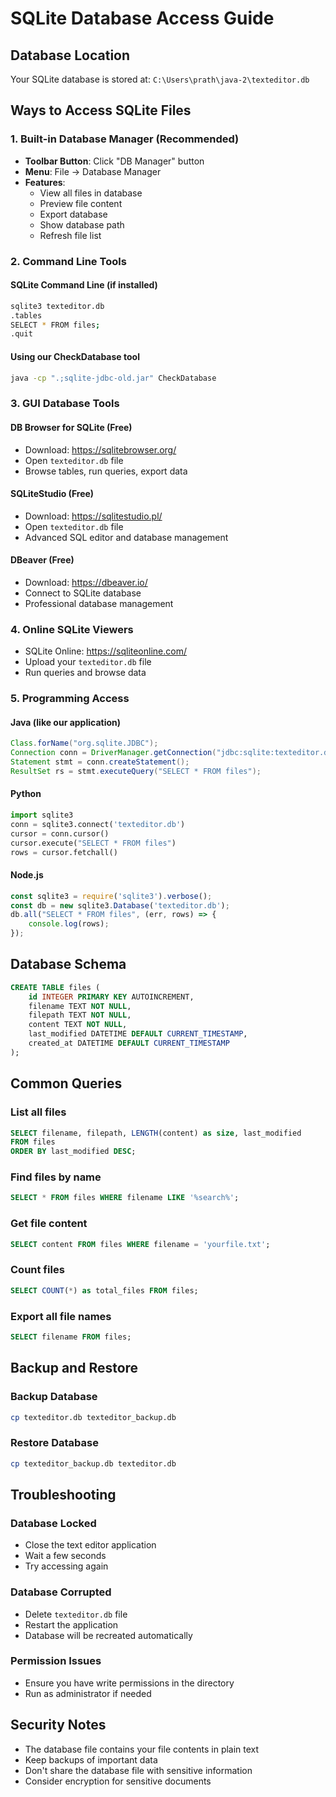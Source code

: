 # SQLite Database Access Guide

## Database Location
Your SQLite database is stored at: `C:\Users\prath\java-2\texteditor.db`

## Ways to Access SQLite Files

### 1. Built-in Database Manager (Recommended)
- **Toolbar Button**: Click "DB Manager" button
- **Menu**: File → Database Manager
- **Features**:
  - View all files in database
  - Preview file content
  - Export database
  - Show database path
  - Refresh file list

### 2. Command Line Tools

#### SQLite Command Line (if installed)
```bash
sqlite3 texteditor.db
.tables
SELECT * FROM files;
.quit
```

#### Using our CheckDatabase tool
```bash
java -cp ".;sqlite-jdbc-old.jar" CheckDatabase
```

### 3. GUI Database Tools

#### DB Browser for SQLite (Free)
- Download: https://sqlitebrowser.org/
- Open `texteditor.db` file
- Browse tables, run queries, export data

#### SQLiteStudio (Free)
- Download: https://sqlitestudio.pl/
- Open `texteditor.db` file
- Advanced SQL editor and database management

#### DBeaver (Free)
- Download: https://dbeaver.io/
- Connect to SQLite database
- Professional database management

### 4. Online SQLite Viewers
- SQLite Online: https://sqliteonline.com/
- Upload your `texteditor.db` file
- Run queries and browse data

### 5. Programming Access

#### Java (like our application)
```java
Class.forName("org.sqlite.JDBC");
Connection conn = DriverManager.getConnection("jdbc:sqlite:texteditor.db");
Statement stmt = conn.createStatement();
ResultSet rs = stmt.executeQuery("SELECT * FROM files");
```

#### Python
```python
import sqlite3
conn = sqlite3.connect('texteditor.db')
cursor = conn.cursor()
cursor.execute("SELECT * FROM files")
rows = cursor.fetchall()
```

#### Node.js
```javascript
const sqlite3 = require('sqlite3').verbose();
const db = new sqlite3.Database('texteditor.db');
db.all("SELECT * FROM files", (err, rows) => {
    console.log(rows);
});
```

## Database Schema

```sql
CREATE TABLE files (
    id INTEGER PRIMARY KEY AUTOINCREMENT,
    filename TEXT NOT NULL,
    filepath TEXT NOT NULL,
    content TEXT NOT NULL,
    last_modified DATETIME DEFAULT CURRENT_TIMESTAMP,
    created_at DATETIME DEFAULT CURRENT_TIMESTAMP
);
```

## Common Queries

### List all files
```sql
SELECT filename, filepath, LENGTH(content) as size, last_modified 
FROM files 
ORDER BY last_modified DESC;
```

### Find files by name
```sql
SELECT * FROM files WHERE filename LIKE '%search%';
```

### Get file content
```sql
SELECT content FROM files WHERE filename = 'yourfile.txt';
```

### Count files
```sql
SELECT COUNT(*) as total_files FROM files;
```

### Export all file names
```sql
SELECT filename FROM files;
```

## Backup and Restore

### Backup Database
```bash
cp texteditor.db texteditor_backup.db
```

### Restore Database
```bash
cp texteditor_backup.db texteditor.db
```

## Troubleshooting

### Database Locked
- Close the text editor application
- Wait a few seconds
- Try accessing again

### Database Corrupted
- Delete `texteditor.db` file
- Restart the application
- Database will be recreated automatically

### Permission Issues
- Ensure you have write permissions in the directory
- Run as administrator if needed

## Security Notes

- The database file contains your file contents in plain text
- Keep backups of important data
- Don't share the database file with sensitive information
- Consider encryption for sensitive documents
